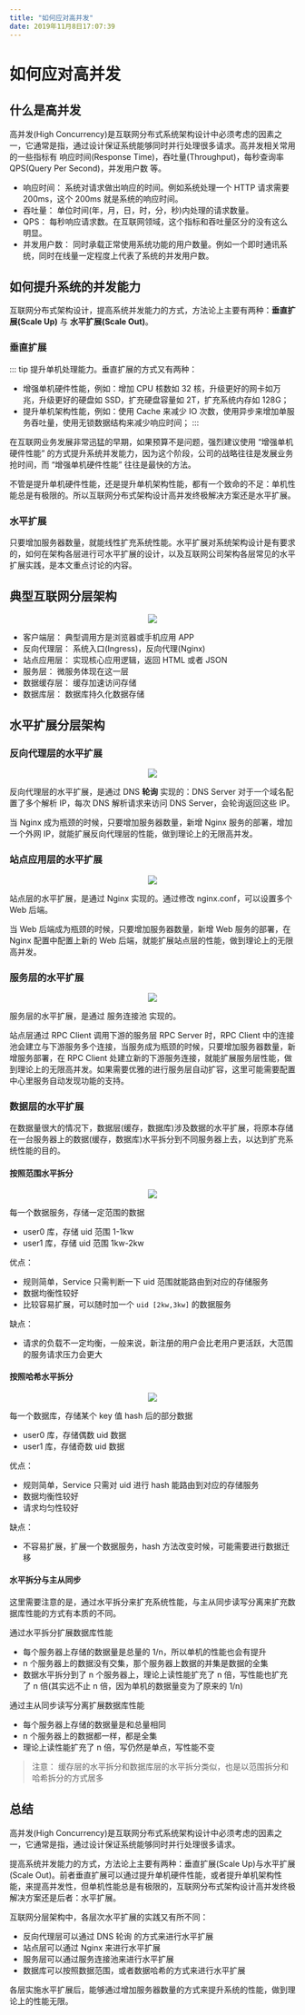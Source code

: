 ```yaml
---
title: "如何应对高并发"
date: 2019年11月8日17:07:39
---
```

# 如何应对高并发
## 什么是高并发
高并发(High Concurrency)是互联网分布式系统架构设计中必须考虑的因素之一，它通常是指，通过设计保证系统能够同时并行处理很多请求。高并发相关常用的一些指标有 响应时间(Response Time)，吞吐量(Throughput)，每秒查询率 QPS(Query Per Second)，并发用户数 等。
- 响应时间： 系统对请求做出响应的时间。例如系统处理一个 HTTP 请求需要 200ms，这个 200ms 就是系统的响应时间。
- 吞吐量： 单位时间(年，月，日，时，分，秒)内处理的请求数量。
- QPS： 每秒响应请求数。在互联网领域，这个指标和吞吐量区分的没有这么明显。
- 并发用户数： 同时承载正常使用系统功能的用户数量。例如一个即时通讯系统，同时在线量一定程度上代表了系统的并发用户数。

## 如何提升系统的并发能力
互联网分布式架构设计，提高系统并发能力的方式，方法论上主要有两种：**垂直扩展(Scale Up)** 与 **水平扩展(Scale Out)**。
### 垂直扩展
::: tip 提升单机处理能力。垂直扩展的方式又有两种：
- 增强单机硬件性能，例如：增加 CPU 核数如 32 核，升级更好的网卡如万兆，升级更好的硬盘如 SSD，扩充硬盘容量如 2T，扩充系统内存如 128G；
- 提升单机架构性能，例如：使用 Cache 来减少 IO 次数，使用异步来增加单服务吞吐量，使用无锁数据结构来减少响应时间；
:::

在互联网业务发展非常迅猛的早期，如果预算不是问题，强烈建议使用 “增强单机硬件性能” 的方式提升系统并发能力，因为这个阶段，公司的战略往往是发展业务抢时间，而 “增强单机硬件性能” 往往是最快的方法。

不管是提升单机硬件性能，还是提升单机架构性能，都有一个致命的不足：单机性能总是有极限的。所以互联网分布式架构设计高并发终极解决方案还是水平扩展。

### 水平扩展
只要增加服务器数量，就能线性扩充系统性能。水平扩展对系统架构设计是有要求的，如何在架构各层进行可水平扩展的设计，以及互联网公司架构各层常见的水平扩展实践，是本文重点讨论的内容。

## 典型互联网分层架构
<div align="center">
<img src="http://ww1.sinaimg.cn/large/007Rnr4nly1g8qv0brmm8j30la0jnmxx.jpg">
</div>

- 客户端层： 典型调用方是浏览器或手机应用 APP
- 反向代理层： 系统入口(Ingress)，反向代理(Nginx)
- 站点应用层： 实现核心应用逻辑，返回 HTML 或者 JSON
- 服务层： 微服务体现在这一层
- 数据缓存层： 缓存加速访问存储
- 数据库层： 数据库持久化数据存储

## 水平扩展分层架构
### 反向代理层的水平扩展
<div align="center">
<img src="http://ww1.sinaimg.cn/large/007Rnr4nly1g8qv1myx7jj30jm08sq35.jpg">
</div>

反向代理层的水平扩展，是通过 DNS **轮询** 实现的：DNS Server 对于一个域名配置了多个解析 IP，每次 DNS 解析请求来访问 DNS Server，会轮询返回这些 IP。

当 Nginx 成为瓶颈的时候，只要增加服务器数量，新增 Nginx 服务的部署，增加一个外网 IP，就能扩展反向代理层的性能，做到理论上的无限高并发。

### 站点应用层的水平扩展
<div align="center">
<img src="http://ww1.sinaimg.cn/large/007Rnr4nly1g8qv2wlm5dj30i908g0sv.jpg">
</div>

站点层的水平扩展，是通过 Nginx 实现的。通过修改 nginx.conf，可以设置多个 Web 后端。

当 Web 后端成为瓶颈的时候，只要增加服务器数量，新增 Web 服务的部署，在 Nginx 配置中配置上新的 Web 后端，就能扩展站点层的性能，做到理论上的无限高并发。

### 服务层的水平扩展
<div align="center">
<img src="http://ww1.sinaimg.cn/large/007Rnr4nly1g8qv3cfugdj30h007zq33.jpg">
</div>

服务层的水平扩展，是通过 服务连接池 实现的。

站点层通过 RPC Client 调用下游的服务层 RPC Server 时，RPC Client 中的连接池会建立与下游服务多个连接，当服务成为瓶颈的时候，只要增加服务器数量，新增服务部署，在 RPC Client 处建立新的下游服务连接，就能扩展服务层性能，做到理论上的无限高并发。如果需要优雅的进行服务层自动扩容，这里可能需要配置中心里服务自动发现功能的支持。

### 数据层的水平扩展
在数据量很大的情况下，数据层(缓存，数据库)涉及数据的水平扩展，将原本存储在一台服务器上的数据(缓存，数据库)水平拆分到不同服务器上去，以达到扩充系统性能的目的。

#### 按照范围水平拆分
<div align="center">
<img src="http://ww1.sinaimg.cn/large/007Rnr4nly1g8qv490ghij30km07tmxa.jpg">
</div>

每一个数据服务，存储一定范围的数据
- user0 库，存储 uid 范围 1-1kw
- user1 库，存储 uid 范围 1kw-2kw

优点：
- 规则简单，Service 只需判断一下 uid 范围就能路由到对应的存储服务
- 数据均衡性较好
- 比较容易扩展，可以随时加一个 `uid [2kw,3kw]` 的数据服务

缺点：
- 请求的负载不一定均衡，一般来说，新注册的用户会比老用户更活跃，大范围的服务请求压力会更大

#### 按照哈希水平拆分
<div align="center">
<img src="http://ww1.sinaimg.cn/large/007Rnr4nly1g8qv5r3bkkj30km07tt8u.jpg">
</div>

每一个数据库，存储某个 key 值 hash 后的部分数据
- user0 库，存储偶数 uid 数据
- user1 库，存储奇数 uid 数据

优点：
- 规则简单，Service 只需对 uid 进行 hash 能路由到对应的存储服务
- 数据均衡性较好
- 请求均匀性较好

缺点：
- 不容易扩展，扩展一个数据服务，hash 方法改变时候，可能需要进行数据迁移

#### 水平拆分与主从同步
这里需要注意的是，通过水平拆分来扩充系统性能，与主从同步读写分离来扩充数据库性能的方式有本质的不同。

通过水平拆分扩展数据库性能
- 每个服务器上存储的数据量是总量的 1/n，所以单机的性能也会有提升
- n 个服务器上的数据没有交集，那个服务器上数据的并集是数据的全集
- 数据水平拆分到了 n 个服务器上，理论上读性能扩充了 n 倍，写性能也扩充了 n 倍(其实远不止 n 倍，因为单机的数据量变为了原来的 1/n)

通过主从同步读写分离扩展数据库性能
- 每个服务器上存储的数据量是和总量相同
- n 个服务器上的数据都一样，都是全集
- 理论上读性能扩充了 n 倍，写仍然是单点，写性能不变

> 注意： 缓存层的水平拆分和数据库层的水平拆分类似，也是以范围拆分和哈希拆分的方式居多

## 总结
高并发(High Concurrency)是互联网分布式系统架构设计中必须考虑的因素之一，它通常是指，通过设计保证系统能够同时并行处理很多请求。

提高系统并发能力的方式，方法论上主要有两种：垂直扩展(Scale Up)与水平扩展(Scale Out)。前者垂直扩展可以通过提升单机硬件性能，或者提升单机架构性能，来提高并发性，但单机性能总是有极限的，互联网分布式架构设计高并发终极解决方案还是后者：水平扩展。

互联网分层架构中，各层次水平扩展的实践又有所不同：
- 反向代理层可以通过 DNS 轮询 的方式来进行水平扩展
- 站点层可以通过 Nginx 来进行水平扩展
- 服务层可以通过服务连接池来进行水平扩展
- 数据库可以按照数据范围，或者数据哈希的方式来进行水平扩展

各层实施水平扩展后，能够通过增加服务器数量的方式来提升系统的性能，做到理论上的性能无限。
